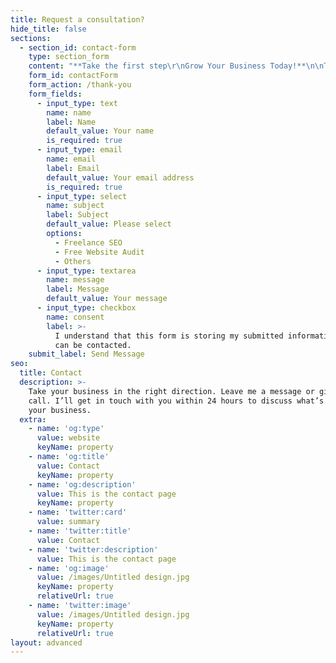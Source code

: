 ```yaml
---
title: Request a consultation?
hide_title: false
sections:
  - section_id: contact-form
    type: section_form
    content: "**Take the first step\r\nGrow Your Business Today!**\n\nTake your business in the right direction. Leave me a message or give me a call. I’ll get in touch with\r\nyou within 24 hours to discuss what’s best for your business.\n\nEmail me contact@seoexpertbengaluru.com\n\nCall me for quick response +91-9886621210\n"
    form_id: contactForm
    form_action: /thank-you
    form_fields:
      - input_type: text
        name: name
        label: Name
        default_value: Your name
        is_required: true
      - input_type: email
        name: email
        label: Email
        default_value: Your email address
        is_required: true
      - input_type: select
        name: subject
        label: Subject
        default_value: Please select
        options:
          - Freelance SEO
          - Free Website Audit
          - Others
      - input_type: textarea
        name: message
        label: Message
        default_value: Your message
      - input_type: checkbox
        name: consent
        label: >-
          I understand that this form is storing my submitted information so I
          can be contacted.
    submit_label: Send Message
seo:
  title: Contact
  description: >-
    Take your business in the right direction. Leave me a message or give me a
    call. I’ll get in touch with you within 24 hours to discuss what’s best for
    your business.
  extra:
    - name: 'og:type'
      value: website
      keyName: property
    - name: 'og:title'
      value: Contact
      keyName: property
    - name: 'og:description'
      value: This is the contact page
      keyName: property
    - name: 'twitter:card'
      value: summary
    - name: 'twitter:title'
      value: Contact
    - name: 'twitter:description'
      value: This is the contact page
    - name: 'og:image'
      value: /images/Untitled design.jpg
      keyName: property
      relativeUrl: true
    - name: 'twitter:image'
      value: /images/Untitled design.jpg
      keyName: property
      relativeUrl: true
layout: advanced
---
```

